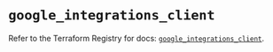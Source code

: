 # `google_integrations_client`

Refer to the Terraform Registry for docs: [`google_integrations_client`](https://registry.terraform.io/providers/hashicorp/google-beta/6.30.0/docs/resources/google_integrations_client).
